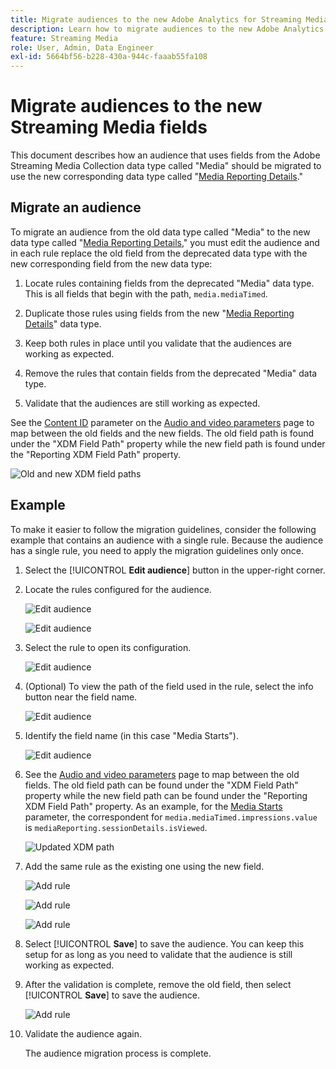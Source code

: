 ```yaml
---
title: Migrate audiences to the new Adobe Analytics for Streaming Media data type
description: Learn how to migrate audiences to the new Adobe Analytics for Streaming Media data type
feature: Streaming Media
role: User, Admin, Data Engineer
exl-id: 5664bf56-b228-430a-944c-faaab55fa108
---
```

# Migrate audiences to the new Streaming Media fields

This document describes how an audience that uses fields from the Adobe Streaming Media Collection data type called "Media" should be migrated to use the new corresponding data type called "[Media Reporting Details](https://experienceleague.adobe.com/en/docs/experience-platform/xdm/data-types/media-reporting-details)."

## Migrate an audience

To migrate an audience from the old data type called "Media" to the new data type called "[Media Reporting Details](https://experienceleague.adobe.com/en/docs/experience-platform/xdm/data-types/media-reporting-details)," you must edit the audience and in each rule replace the old field from the deprecated data type with the new corresponding field from the new data type:

1. Locate rules containing fields from the deprecated "Media" data type. This is all fields that begin with the path, `media.mediaTimed`.

1. Duplicate those rules using fields from the new "[Media Reporting Details](https://experienceleague.adobe.com/en/docs/experience-platform/xdm/data-types/media-reporting-details)" data type.

1. Keep both rules in place until you validate that the audiences are working as expected.

1. Remove the rules that contain fields from the deprecated "Media" data type.

1. Validate that the audiences are still working as expected.

See the [Content ID](https://experienceleague.adobe.com/en/docs/media-analytics/using/implementation/variables/audio-video-parameters#content-id) parameter on the [Audio and video parameters](https://experienceleague.adobe.com/en/docs/media-analytics/using/implementation/variables/audio-video-parameters) page to map between the old fields and the new fields. The old field path is found under the "XDM Field Path" property while the new field path is found under the "Reporting XDM Field Path" property.

![Old and new XDM field paths](assets/field-paths-updated.jpeg)

## Example

To make it easier to follow the migration guidelines, consider the following example that contains an audience with a single rule. Because the audience has a single rule, you need to apply the migration guidelines only once.

1. Select the [!UICONTROL **Edit audience**] button in the upper-right corner.

1. Locate the rules configured for the audience.

   ![Edit audience](assets/audience-edit.jpeg)

   ![Edit audience](assets/audience-edit2.jpeg)

1. Select the rule to open its configuration.

   ![Edit audience](assets/audience-edit3.jpeg)

1. (Optional) To view the path of the field used in the rule, select the info button near the field name.

   ![Edit audience](assets/audience-edit4.jpeg)

1. Identify the field name (in this case "Media Starts"). 

   ![Edit audience](assets/audience-edit5.jpeg)

1. See the [Audio and video parameters](https://experienceleague.adobe.com/en/docs/media-analytics/using/implementation/variables/audio-video-parameters) page to map between the old fields. The old field path can be found under the "XDM Field Path" property while the new field path can be found under the "Reporting XDM Field Path" property. As an example, for the [Media Starts](https://experienceleague.adobe.com/en/docs/media-analytics/using/implementation/variables/audio-video-parameters#media-starts) parameter, the correspondent for `media.mediaTimed.impressions.value` is `mediaReporting.sessionDetails.isViewed`.

   ![Updated XDM path](assets/updated-xdm-path.jpeg)

1. Add the same rule as the existing one using the new field.

   ![Add rule](assets/add-rule.jpeg)

   ![Add rule](assets/add-rule2.jpeg)

   ![Add rule](assets/add-rule3.jpeg)

1. Select [!UICONTROL **Save**] to save the audience. You can keep this setup for as long as you need to validate that the audience is still working as expected.

1. After the validation is complete, remove the old field, then select [!UICONTROL **Save**] to save the audience.

   ![Add rule](assets/add-rule4.jpeg)

1. Validate the audience again.

   The audience migration process is complete.
